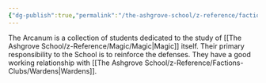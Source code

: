 ```yaml
---
{"dg-publish":true,"permalink":"/the-ashgrove-school/z-reference/factions-clubs/arcanum/"}
---
```


The Arcanum is a collection of students dedicated to the study of [[The Ashgrove School/z-Reference/Magic/Magic\|Magic]] itself. Their primary responsibility to the School is to reinforce the defenses. They have a good working relationship with [[The Ashgrove School/z-Reference/Factions-Clubs/Wardens\|Wardens]].